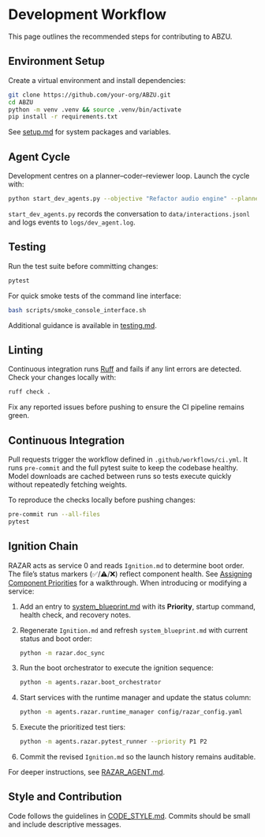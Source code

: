 # Development Workflow

This page outlines the recommended steps for contributing to ABZU.

## Environment Setup

Create a virtual environment and install dependencies:

```bash
git clone https://github.com/your-org/ABZU.git
cd ABZU
python -m venv .venv && source .venv/bin/activate
pip install -r requirements.txt
```

See [setup.md](setup.md) for system packages and variables.

## Agent Cycle

Development centres on a planner–coder–reviewer loop. Launch the cycle with:

```bash
python start_dev_agents.py --objective "Refactor audio engine" --planner-model glm-4.1
```

`start_dev_agents.py` records the conversation to `data/interactions.jsonl` and logs events to `logs/dev_agent.log`.

## Testing

Run the test suite before committing changes:

```bash
pytest
```

For quick smoke tests of the command line interface:

```bash
bash scripts/smoke_console_interface.sh
```

Additional guidance is available in [testing.md](testing.md).

## Linting

Continuous integration runs [Ruff](https://docs.astral.sh/ruff/) and fails if any
lint errors are detected. Check your changes locally with:

```bash
ruff check .
```

Fix any reported issues before pushing to ensure the CI pipeline remains
green.

## Continuous Integration

Pull requests trigger the workflow defined in
`.github/workflows/ci.yml`. It runs `pre-commit` and the full pytest suite
to keep the codebase healthy. Model downloads are cached between runs so
tests execute quickly without repeatedly fetching weights.

To reproduce the checks locally before pushing changes:

```bash
pre-commit run --all-files
pytest
```

## Ignition Chain

RAZAR acts as service 0 and reads `Ignition.md` to determine boot order. The
file’s status markers (✅/⚠️/❌) reflect component health. See [Assigning
Component Priorities](developer_onboarding.md#assigning-component-priorities)
for a walkthrough. When introducing or modifying a service:

1. Add an entry to [system_blueprint.md](system_blueprint.md) with its
   **Priority**, startup command, health check, and recovery notes.
2. Regenerate `Ignition.md` and refresh `system_blueprint.md` with current
   status and boot order:

   ```bash
   python -m razar.doc_sync
   ```
3. Run the boot orchestrator to execute the ignition sequence:

   ```bash
   python -m agents.razar.boot_orchestrator
   ```
4. Start services with the runtime manager and update the status column:

   ```bash
   python -m agents.razar.runtime_manager config/razar_config.yaml
   ```
5. Execute the prioritized test tiers:

   ```bash
   python -m agents.razar.pytest_runner --priority P1 P2
   ```
6. Commit the revised `Ignition.md` so the launch history remains auditable.

For deeper instructions, see [RAZAR_AGENT.md](RAZAR_AGENT.md).

## Style and Contribution

Code follows the guidelines in [CODE_STYLE.md](../CODE_STYLE.md). Commits should
be small and include descriptive messages.

